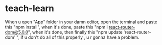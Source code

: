 # teach-learn
 
When u open "App" folder in your damn editor, open the terminal and paste this "npm install", when it's done, paste this "npm i react-router-dom@5.0.0", when it's done, then finally this "npm update 'react-router-dom' ", if u don't do all of this properly , u r gonna have a problem.
